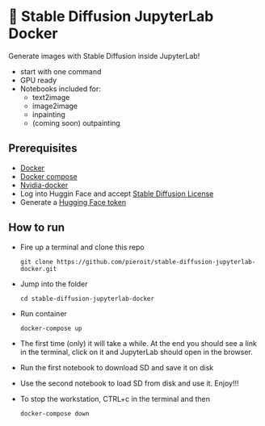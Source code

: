 
# 🐔 Stable Diffusion JupyterLab Docker

Generate images with Stable Diffusion inside JupyterLab!
- start with one command
- GPU ready
- Notebooks included for:
  - text2image
  - image2image
  - inpainting
  - (coming soon) outpainting

## Prerequisites
- [Docker](https://docs.docker.com/get-docker/)
- [Docker compose](https://docs.docker.com/compose/install/)
- [Nvidia-docker](https://github.com/NVIDIA/nvidia-docker)
- Log into Huggin Face and accept [Stable Diffusion License](https://huggingface.co/CompVis/stable-diffusion-v1-4)
- Generate a [Hugging Face token](https://huggingface.co/settings/tokens)

## How to run
- Fire up a terminal and clone this repo

    ```
    git clone https://github.com/pieroit/stable-diffusion-jupyterlab-docker.git
    ```
 - Jump into the folder

    ```
    cd stable-diffusion-jupyterlab-docker
    ```
- Run container

    ```
    docker-compose up
    ```

- The first time (only) it will take a while. At the end you should see a link in the terminal, click on it and JupyterLab should open in the browser.

- Run the first notebook to download SD and save it on disk
- Use the second notebook to load SD from disk and use it. Enjoy!!!

- To stop the workstation, CTRL+c in the terminal and then

    ```
    docker-compose down
    ```
